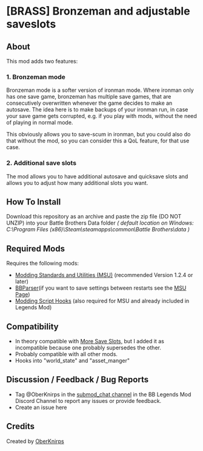 # [BRASS] Bronzeman and adjustable saveslots
## About
This mod adds two features:
### 1. Bronzeman mode
Bronzeman mode is a softer version of ironman mode. Where ironman only has one
save game, bronzeman has multiple save games, that are consecutively overwritten
whenever the game decides to make an autosave. The idea here is to make backups of
your ironman run, in case your save game gets corrupted, e.g. if you play with mods,
without the need of playing in normal mode.

This obviously allows you to save-scum in ironman, but you could also do that
without the mod, so you can consider this a QoL feature, for that use case.

### 2. Additional save slots
The mod allows you to have additional autosave and quicksave slots and 
allows you to adjust how many additional slots you want.

## How To Install
Download this repository as an archive and paste the zip file (DO NOT UNZIP) into your Battle Brothers Data folder *( default location on Windows: C:\Program Files (x86)\Steam\steamapps\common\Battle Brothers\data )*

## Required Mods
Requires the following mods:
- [Modding Standards and Utilities (MSU)](https://www.nexusmods.com/battlebrothers/mods/479) (recommended Version 1.2.4 or later)
- [BBParser](https://www.nexusmods.com/battlebrothers/mods/479?tab=files)(if you want to save settings between restarts see the [MSU Page](https://www.nexusmods.com/battlebrothers/mods/479?tab=description))
- [Modding Script Hooks](https://www.nexusmods.com/battlebrothers/mods/42) (also required for MSU and already included in Legends Mod)

## Compatibility 
- In theory compatible with [More Save Slots,](https://www.nexusmods.com/battlebrothers/mods/389)
but I added it as incompatible because one probably supersedes the other.
- Probably compatible with all other mods.
- Hooks into "world_state" and "asset_manger"

## Discussion / Feedback / Bug Reports
- Tag @OberKnirps in the [submod_chat channel](https://discord.com/channels/547043336465154049/616566479306883073) in the BB Legends Mod Discord Channel to report any issues or provide feedback.
- Create an issue here

## Credits
Created by [OberKnirps](https://github.com/OberKnirps)